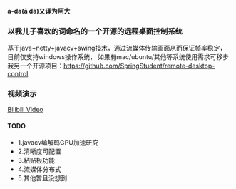 #### a-da(ā dà)又译为阿大

### 以我儿子喜欢的词命名的一个开源的远程桌面控制系统

基于java+netty+javacv+swing技术，通过流媒体传输画面从而保证帧率稳定，目前仅支持windows操作系统，
如果有mac/ubuntu/其他等系统使用需求可移步我另一个开源项目：https://github.com/SpringStudent/remote-desktop-control

### 视频演示

[Bilibili Video](https://www.bilibili.com/video/BV1fRQ7YSEDo/)

#### TODO

* 1.javacv编解码GPU加速研究
* 2.清晰度可配置
* 3.粘贴板功能
* 4.流媒体分布式
* 5.其他暂且没想到
